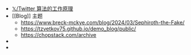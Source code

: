 - [𝕏/Twitter 算法的工作原理](https://github.com/cholf5/random/issues/3)
- [[Blog]] 主题
	- https://www.breck-mckye.com/blog/2024/03/Sephiroth-the-Fake/
	- https://tzvetkov75.github.io/demo_blog/public/
	- https://chopstack.com/archive
-
-